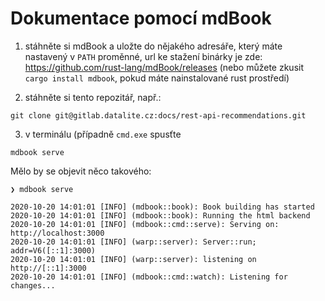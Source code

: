 # Dokumentace pomocí mdBook

1. stáhněte si mdBook a uložte do nějakého adresáře, který máte nastavený v `PATH` proměnné, url ke stažení binárky je zde: https://github.com/rust-lang/mdBook/releases (nebo můžete zkusit `cargo install mdbook`, pokud máte nainstalované rust prostředí)

2. stáhněte si tento repozitář, např.:

```term
git clone git@gitlab.datalite.cz:docs/rest-api-recommendations.git
```

3. v terminálu (případně `cmd.exe` spusťte

```term
mdbook serve
```


Mělo by se objevit něco takového:

```term
❯ mdbook serve

2020-10-20 14:01:01 [INFO] (mdbook::book): Book building has started
2020-10-20 14:01:01 [INFO] (mdbook::book): Running the html backend
2020-10-20 14:01:01 [INFO] (mdbook::cmd::serve): Serving on: http://localhost:3000
2020-10-20 14:01:01 [INFO] (warp::server): Server::run; addr=V6([::1]:3000)
2020-10-20 14:01:01 [INFO] (warp::server): listening on http://[::1]:3000
2020-10-20 14:01:01 [INFO] (mdbook::cmd::watch): Listening for changes...
```